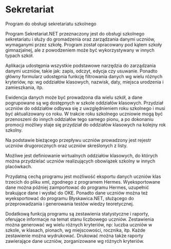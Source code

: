 # Sekretariat
Program do obsługi sekretariatu szkolnego

Program Sekretariat.NET przeznaczony jest do obsługi szkolnego sekretariatu i służy do gromadzenia oraz zarządzania danymi uczniów, wymaganymi przez szkołę. Program został opracowany pod kątem szkoły gimnazjalnej, ale z powodzeniem może być wykorzystywany w innych typach szkół.

Aplikacja udostępnia wszystkie podstawowe narzędzia do zarządzania danymi uczniów, takie jak: zapis, odczyt, edycja czy usuwanie. Ponadto główny formularz udostępnia funkcję filtrowania danych wg wielu różnych kryteriów, np: wg oddziałów klasowych, nazwisk, daty, miejsca urodzenia i zamieszkania, itp.

Ewidencja danych może być prowadzona dla wielu szkół, a dane pogrupowane są wg dostępnych w szkole oddziałów klasowych. Przydział uczniów do oddziałów odbywa się z uwzględnieniem roku szkolnego i musi być aktualizowany co roku. W trakcie roku szkolnego uczniowie mogą być przenoszeni do innych oddziałów tego samego pionu, a po dokonaniu promocji możliwy staje się przydział do oddziałów klasowych na kolejny rok szkolny.

Na podstawie bieżącego przepływu uczniów prowadzony jest rejestr uczniów drugorocznych oraz uczniów skreślonych z listy.

Możliwe jest definiowanie wirtualnych oddziałów klasowych, do których można przydzielać uczniów realizujących obowiązek szkolny w innych placówkach.

Przydatną cechą programu jest możliwość eksportu danych uczniów klas trzecich do pliku xml, zgodnego z programem Hermes. Wyeksportowane dane można później zaimportować do programu Hermes, uzupełnić brakujące dane i wysłać do OKE.
Ponadto dane uczniów można też wyeksportować do programu Błyskawica.NET, służącego do przeprowadzania i generowania testów wiedzy teoretycznej.

Dodatkową funkcją programu są zestawienia statystyczne i raporty, oferujące informacje na temat stanu liczbowego uczniów. Zestawienia można generować wg wielu różnych kryteriów, np: luczba uczniów w szkole, w klasach, pionach, wg miejscowości, rocznika, itp. Każde zestawienie można wydrukować. Drukować można także raporty zawierające dane uczniów, zorganizowane wg różnych kryteriów.
